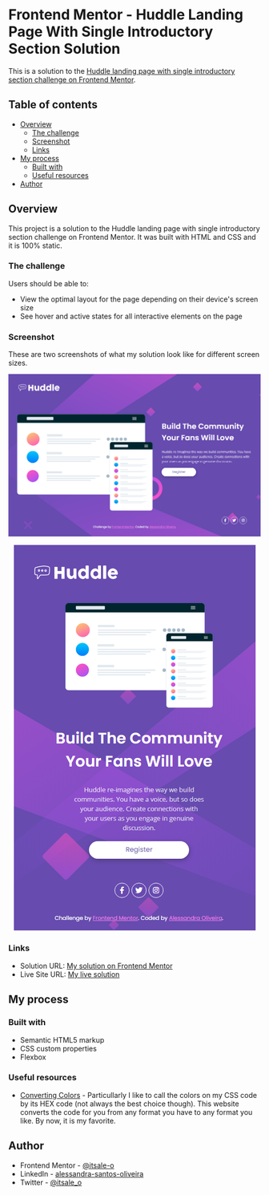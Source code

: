 # Frontend Mentor - Huddle Landing Page With Single Introductory Section Solution

This is a solution to the [Huddle landing page with single introductory section challenge on Frontend Mentor](https://www.frontendmentor.io/challenges/huddle-landing-page-with-a-single-introductory-section-B_2Wvxgi0). 

## Table of contents

- [Overview](#overview)
  - [The challenge](#the-challenge)
  - [Screenshot](#screenshot)
  - [Links](#links)
- [My process](#my-process)
  - [Built with](#built-with)
  - [Useful resources](#useful-resources)
- [Author](#author)

## Overview

This project is a solution to the Huddle landing page with single introductory section challenge on Frontend Mentor. It was built with HTML and CSS and it is 100% static. 

### The challenge

Users should be able to:

- View the optimal layout for the page depending on their device's screen size
- See hover and active states for all interactive elements on the page

### Screenshot

These are two screenshots of what my solution look like for different screen sizes.

![](/images/desktop_solution.png)

<div align="center">

  ![](/images/mobile_solution.png)

</div>


### Links

- Solution URL: [My solution on Frontend Mentor](https://www.frontendmentor.io/solutions/huddle-landing-page-solution-WXE-lnSCj8)
- Live Site URL: [My live solution](https://itsale-o.github.io/huddle-landing-page/)

## My process

### Built with

- Semantic HTML5 markup
- CSS custom properties
- Flexbox

### Useful resources

- [Converting Colors](https://convertingcolors.com/) - Particullarly I like to call the colors on my CSS code by its HEX code (not always the best choice though). This website converts the code for you from any format you have to any format you like. By now, it is my favorite.

## Author

- Frontend Mentor - [@itsale-o](https://www.frontendmentor.io/profile/itsale-o)
- LinkedIn - [alessandra-santos-oliveira](https://www.linkedin.com/in/alessandra-santos-oliveira/)
- Twitter - [@itsale_o](https://www.twitter.com/itsale_o)



